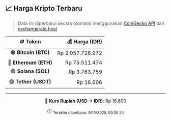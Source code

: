 

<!-- HARGA_KRIPTO -->
## 📈 Harga Kripto Terbaru

> Data ini diperbarui secara otomatis menggunakan [CoinGecko API](https://www.coingecko.com/) dan [exchangerate.host](https://exchangerate.host/)

<div align="center">

| 🪙 Token | 💰 Harga (IDR) |
|:------:|---------------:|
| 🟠 **Bitcoin (BTC)**   | Rp 2.057.726.972 |
| 🔵 **Ethereum (ETH)**  | Rp 75.511.474 |
| 🟣 **Solana (SOL)**    | Rp 3.763.759 |
| 🟢 **Tether (USDT)**   | Rp 16.606 |

---

💱 **Kurs Rupiah (USD → IDR)**: Rp 16.600

🕒 <sub>Terakhir diperbarui: 9/10/2025, 00.35.24</sub>

</div>
<!-- /HARGA_KRIPTO -->